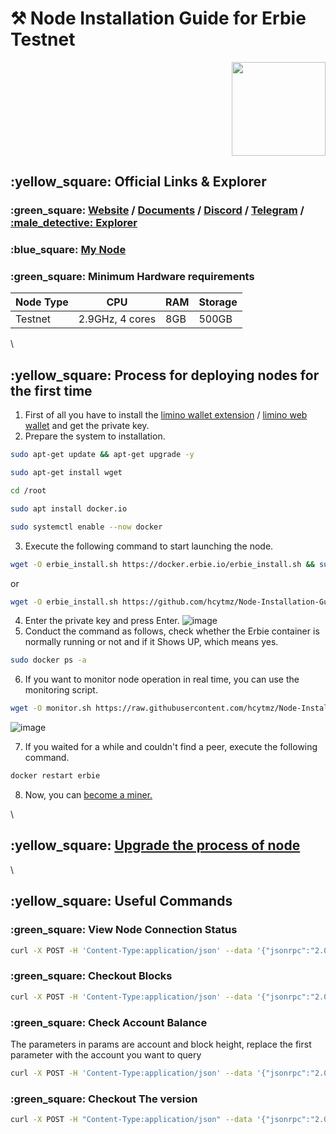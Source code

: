 # ⚒️ Node Installation Guide for Erbie Testnet

<div align="right">

<img src="https://github.com/hcytmz/Testnet-Guides/blob/main/logos/erbie.png" alt="" height="150">

</div>

## :yellow\_square: Official Links & Explorer

### :green\_square: [ Website](https://erbie.io/) / [ Documents](https://erbie.io/docs/install/index.html) / [ Discord](https://discord.gg/VvXfCD2uSj) / [ Telegram](https://t.me/erbie\_chain) / [:male\_detective: Explorer](https://erbiescan.io)

### :blue\_square: [ My Node](https://www.erbiescan.io/#/AccountDetail/0xc6bA63B5530726Ba7009Df3f382F41de4B902759)

### :green\_square: Minimum Hardware requirements

| Node Type | CPU             | RAM | Storage |
| --------- | --------------- | --- | ------- |
| Testnet   | 2.9GHz, 4 cores | 8GB | 500GB   |

\


## :yellow\_square: Process for deploying nodes for the first time

1. First of all you have to install the [limino wallet extension](https://chrome.google.com/webstore/detail/liminowallet/ljgaiedhmdfibdpilgpglddemlbedmhh) / [limino web wallet](https://www.limino.com/#/wallet) and get the private key.
2. Prepare the system to installation.

```bash
sudo apt-get update && apt-get upgrade -y
```

```bash
sudo apt-get install wget
```

```bash
cd /root
```

```bash
sudo apt install docker.io
```

```bash
sudo systemctl enable --now docker
```

3. Execute the following command to start launching the node.

```bash
wget -O erbie_install.sh https://docker.erbie.io/erbie_install.sh && sudo bash erbie_install.sh
```

or

```bash
wget -O erbie_install.sh https://github.com/hcytmz/Node-Installation-Guides/blob/main/Erbie/erbie_install.sh && sudo bash erbie_install.sh
```

4. Enter the private key and press Enter. ![image](https://github.com/hcytmz/Node-Installation-Guides/assets/35812219/df716b1f-3bec-47bf-be22-5bab607a830f)
5. Conduct the command as follows, check whether the Erbie container is normally running or not and if it Shows UP, which means yes.

```bash
sudo docker ps -a
```

6. If you want to monitor node operation in real time, you can use the monitoring script.

```bash
wget -O monitor.sh https://raw.githubusercontent.com/hcytmz/Node-Installation-Guides/main/Erbie/monitor.sh && sudo bash monitor.sh
```

![image](https://user-images.githubusercontent.com/35812219/212500614-f33a03eb-dccb-42ee-8932-5b4e1f849cca.png)

7. If you waited for a while and couldn't find a peer, execute the following command.

```bash
docker restart erbie
```

8. Now, you can [become a miner.](https://www.erbie.io/docs/Install/stake/index.html)

\


## :yellow\_square: [Upgrade the process of node](upgrade.md)

\


## :yellow\_square: Useful Commands

### :green\_square: View Node Connection Status

```bash
curl -X POST -H 'Content-Type:application/json' --data '{"jsonrpc":"2.0","method":"net_peerCount","id":1}' http://127.0.0.1:8545
```

### :green\_square: Checkout Blocks

```bash
curl -X POST -H 'Content-Type:application/json' --data '{"jsonrpc":"2.0","method":"eth_blockNumber","id":1}' http://127.0.0.1:8545
```

### :green\_square: Check Account Balance

The parameters in params are account and block height, replace the first parameter with the account you want to query

```bash
curl -X POST -H 'Content-Type:application/json' --data '{"jsonrpc":"2.0","method":"eth_getBalance","params":["Account Address","pending"],"id":1}' http://127.0.0.1:8545
```

### :green\_square: Checkout The version

```bash
curl -X POST -H "Content-Type:application/json" --data '{"jsonrpc":"2.0","method":"eth_version","id":64}' http://127.0.0.1:8545
```
